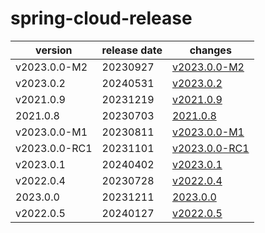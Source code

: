 # spring-cloud-release

|    version    | release date |                   changes                    |
|---------------|--------------|----------------------------------------------|
| v2023.0.0-M2  | 20230927     | [v2023.0.0-M2](./v2023.0.0-M2-20230927.md)   |
| v2023.0.2     | 20240531     | [v2023.0.2](./v2023.0.2-20240531.md)         |
| v2021.0.9     | 20231219     | [v2021.0.9](./v2021.0.9-20231219.md)         |
| 2021.0.8      | 20230703     | [2021.0.8](./2021.0.8-20230703.md)           |
| v2023.0.0-M1  | 20230811     | [v2023.0.0-M1](./v2023.0.0-M1-20230811.md)   |
| v2023.0.0-RC1 | 20231101     | [v2023.0.0-RC1](./v2023.0.0-RC1-20231101.md) |
| v2023.0.1     | 20240402     | [v2023.0.1](./v2023.0.1-20240402.md)         |
| v2022.0.4     | 20230728     | [v2022.0.4](./v2022.0.4-20230728.md)         |
| 2023.0.0      | 20231211     | [2023.0.0](./2023.0.0-20231211.md)           |
| v2022.0.5     | 20240127     | [v2022.0.5](./v2022.0.5-20240127.md)         |


